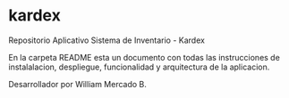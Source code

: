 # kardex
Repositorio Aplicativo Sistema de Inventario - Kardex

En la carpeta README esta un documento con todas las instrucciones de instalalacion, despliegue, funcionalidad y arquitectura
de la aplicacion.

Desarrollador por William Mercado B.
